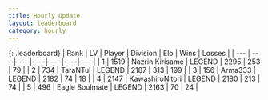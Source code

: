 ```yaml
---
title: Hourly Update
layout: leaderboard
category: hourly
---
```


{: .leaderboard}
| Rank | LV | Player | Division | Elo | Wins | Losses |
| --- | --- | --- | --- | --- | --- | --- |
| <span data-change="0">1</span> | 1519 | <span title="ID: 315148">Nazrin Kirisame</span> | LEGEND | <span data-change="0">2295</span> | <span data-change="0">253</span> | <span data-change="0">79</span> |
| <span data-change="0">2</span> | 734 | <span title="ID: 285323">TaraNTul</span> | LEGEND | <span data-change="0">2187</span> | <span data-change="0">313</span> | <span data-change="0">199</span> |
| <span data-change="0">3</span> | 156 | <span title="ID: 402844">Arma333</span> | LEGEND | <span data-change="0">2182</span> | <span data-change="0">74</span> | <span data-change="0">18</span> |
| <span data-change="0">4</span> | 2147 | <span title="ID: 164871">KawashiroNitori</span> | LEGEND | <span data-change="0">2180</span> | <span data-change="0">213</span> | <span data-change="0">74</span> |
| <span data-change="0">5</span> | 496 | <span title="ID: 512212">Eagle Soulmate</span> | LEGEND | <span data-change="0">2163</span> | <span data-change="0">70</span> | <span data-change="0">24</span> |